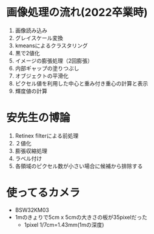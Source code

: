 # 画像処理の流れ(2022卒業時)
1. 画像読み込み
2. グレイスケール変換
3. kmeansによるクラスタリング
4. 黒で2値化
5. イメージの膨張処理（2回膨張）
6. 内部ギャップの塗りつぶし
7. オブジェクトの平滑化
8. ピクセル値を利用した中心と重み付き重心の計算と表示
9. 輝度値の計算

# 安先生の博論
1. Retinex filterによる前処理
2. ２値化
3. 膨張収縮処理
4. ラベル付け
5. 各領域のピクセル数が小さい場合に候補から排除する

# 使ってるカメラ
- BSW32KM03
- 1mのきょりで5cm x 5cmの大きさの板が35pixelだった
  - 1pixel 1/7cm=1.43mm(1mの深度)